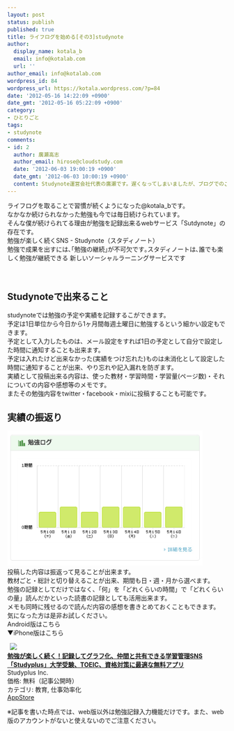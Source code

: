 ```yaml
---
layout: post
status: publish
published: true
title: ライフログを始める[その3]studynote
author:
  display_name: kotala_b
  email: info@kotalab.com
  url: ''
author_email: info@kotalab.com
wordpress_id: 84
wordpress_url: https://kotala.wordpress.com/?p=84
date: '2012-05-16 14:22:09 +0900'
date_gmt: '2012-05-16 05:22:09 +0900'
category:
- ひとりごと
tags:
- studynote
comments:
- id: 2
  author: 廣瀬高志
  author_email: hirose@cloudstudy.com
  date: '2012-06-03 19:00:19 +0900'
  date_gmt: '2012-06-03 10:00:19 +0900'
  content: Studynote運営会社代表の廣瀬です。遅くなってしまいましたが、ブログでのご紹介、ありがとうございます！フル機能版のiPhone・Androidアプリのリリースなど、よりよいサービスにバージョンアップしていきますので、今後ともよろしくお願いします！
---
```

<p>ライフログを取ることで習慣が続くようになった@kotala_bです。<br />
なかなか続けられなかった勉強も今では毎日続けられています。<br />
そんな僕が続けられてる理由が勉強を記録出来るwebサービス「Sutdynote」の存在です。<br />
勉強が楽しく続くSNS - Studynote（スタディノート）<br />
勉強で成果を出すには､｢勉強の継続｣が不可欠です｡スタディノートは､誰でも楽しく勉強が継続できる 新しいソーシャルラーニングサービスです<br />
<br style="clear:both;" /><br />
</p>
<!--more-->
<h2>Studynoteで出来ること</h2>
<p>studynoteでは勉強の予定や実績を記録するこができます。<br />
予定は1日単位から今日から1ヶ月間毎週土曜日に勉強するという細かい設定もできます。<br />
予定として入力したものは、メール設定をすれば1日の予定として自分で設定した時間に通知することも出来ます。<br />
予定は入れたけど出来なかった(実績をつけ忘れた)ものは未消化として設定した時間に通知することが出来、やり忘れや記入漏れを防ぎます。<br />
実績として投稿出来る内容は、使った教材・学習時間・学習量(ページ数)・それについての内容や感想等のメモです。<br />
またその勉強内容をtwitter・facebook・mixiに投稿することも可能です。</p>
<h2>実績の振返り</h2>
<p><a href="/wp-content/uploads/studynote.jpg" target="_blank"><img src="/wp-content/uploads/studynote.jpg" alt="" title="studynote" width="448" height="310" class="alignnone size-full wp-image-1116" /></a><br />
投稿した内容は振返って見ることが出来ます。<br />
教材ごと・総計と切り替えることが出来、期間も日・週・月から選べます。<br />
勉強の記録としてだけではなく、「何」を「どれくらいの時間」で「どれくらいの量」読んだかといった読書の記録としても活用出来ます。<br />
メモも同時に残せるので読んだ内容の感想を書きとめておくこともできます。<br />
気になった方は是非お試しください。<br />
Android版は<span class="removed_link" title="https://play.google.com/store/apps/details?id=com.cloudstudy.studynote.android">こちら</span><br />
▼iPhone版はこちら</p>
<div class="applink">
<div class="applinkimg"><a href="https://itunes.apple.com/jp/app/mian-qiangga-leshiku-xuku!/id505410049?mt=8&uo=4&at=10l4yU" rel="nofollow" target="_blank"><img hspace="6" src="http://a132.phobos.apple.com/us/r30/Purple4/v4/81/f5/c4/81f5c471-8ac4-3cd9-b779-bfd6655fe2f8/mzl.bsfwutxx.png" width="80" /></a></div>
<div class="applinktext">
<div class="applinktitle"><strong><a href="https://itunes.apple.com/jp/app/mian-qiangga-leshiku-xuku!/id505410049?mt=8&uo=4&at=10l4yU" rel="nofollow" target="_blank">勉強が楽しく続く！記録してグラフ化、仲間と共有できる学習管理SNS「Studyplus」大学受験、TOEIC、資格対策に最適な無料アプリ</a></strong></div>
<div class="applinkinfo">Studyplus Inc.</div>
<div class="applinkinfo">価格: 無料（記事公開時）</div>
<div class="applinkinfo">カテゴリ: 教育, 仕事効率化</div>
</div>
<div class="clear"></div>
<div class="appstorelink"><a href="https://itunes.apple.com/jp/app/mian-qiangga-leshiku-xuku!/id505410049?mt=8&uo=4&at=10l4yU" rel="nofollow" target="_blank">AppStore</a></div>
</div>
<p>※記事を書いた時点では、web版以外は勉強記録入力機能だけです。また、web版のアカウントがないと使えないのでご注意ください。</p>
